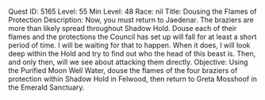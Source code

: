 Quest ID: 5165
Level: 55
Min Level: 48
Race: nil
Title: Dousing the Flames of Protection
Description: Now, you must return to Jaedenar. The braziers are more than likely spread throughout Shadow Hold. Douse each of their flames and the protections the Council has set up will fall for at least a short period of time. I will be waiting for that to happen. When it does, I will look deep within the Hold and try to find out who the head of this beast is. Then, and only then, will we see about attacking them directly.
Objective: Using the Purified Moon Well Water, douse the flames of the four braziers of protection within Shadow Hold in Felwood, then return to Greta Mosshoof in the Emerald Sanctuary.
